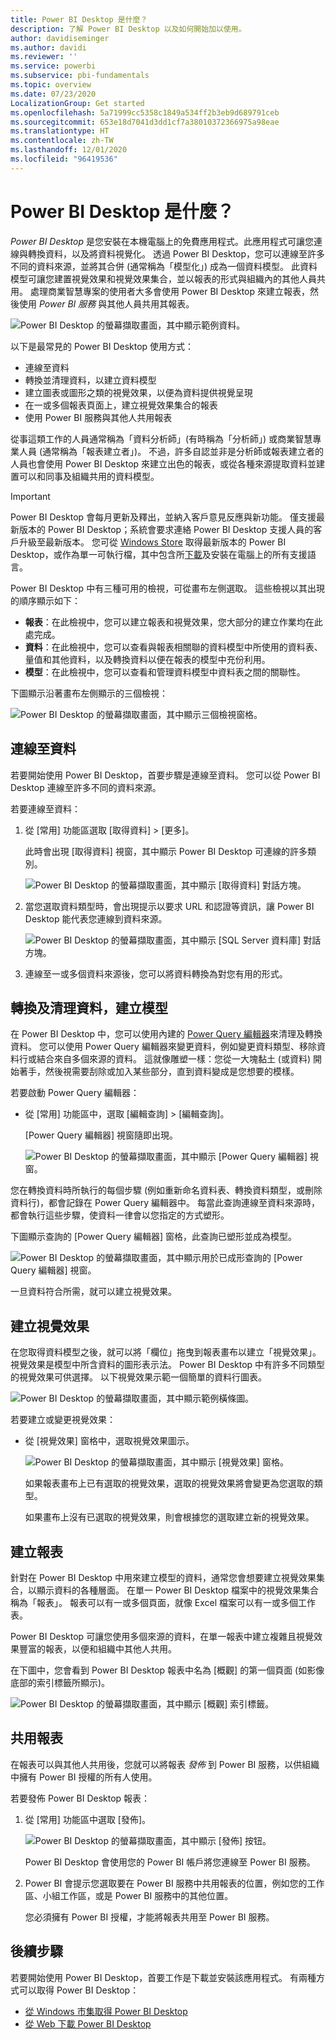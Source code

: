 ```yaml
---
title: Power BI Desktop 是什麼？
description: 了解 Power BI Desktop 以及如何開始加以使用。
author: davidiseminger
ms.author: davidi
ms.reviewer: ''
ms.service: powerbi
ms.subservice: pbi-fundamentals
ms.topic: overview
ms.date: 07/23/2020
LocalizationGroup: Get started
ms.openlocfilehash: 5a71999cc5358c1849a534ff2b3eb9d689791ceb
ms.sourcegitcommit: 653e18d7041d3dd1cf7a38010372366975a98eae
ms.translationtype: HT
ms.contentlocale: zh-TW
ms.lasthandoff: 12/01/2020
ms.locfileid: "96419536"
---
```

# <a name="what-is-power-bi-desktop"></a>Power BI Desktop 是什麼？

*Power BI Desktop* 是您安裝在本機電腦上的免費應用程式。此應用程式可讓您連線與轉換資料，以及將資料視覺化。 透過 Power BI Desktop，您可以連線至許多不同的資料來源，並將其合併 (通常稱為「模型化」) 成為一個資料模型。 此資料模型可讓您建置視覺效果和視覺效果集合，並以報表的形式與組織內的其他人員共用。 處理商業智慧專案的使用者大多會使用 Power BI Desktop 來建立報表，然後使用 *Power BI 服務* 與其他人員共用其報表。

![Power BI Desktop 的螢幕擷取畫面，其中顯示範例資料。](media/desktop-what-is-desktop/what-is-desktop_01.png)

以下是最常見的 Power BI Desktop 使用方式：

* 連線至資料
* 轉換並清理資料，以建立資料模型
* 建立圖表或圖形之類的視覺效果，以便為資料提供視覺呈現
* 在一或多個報表頁面上，建立視覺效果集合的報表
* 使用 Power BI 服務與其他人共用報表

從事這類工作的人員通常稱為「資料分析師」(有時稱為「分析師」) 或商業智慧專業人員 (通常稱為「報表建立者」)。 不過，許多自認並非是分析師或報表建立者的人員也會使用 Power BI Desktop 來建立出色的報表，或從各種來源提取資料並建置可以和同事及組織共用的資料模型。


> [!IMPORTANT]
> Power BI Desktop 會每月更新及釋出，並納入客戶意見反應與新功能。 僅支援最新版本的 Power BI Desktop；系統會要求連絡 Power BI Desktop 支援人員的客戶升級至最新版本。 您可從 [Windows Store](https://aka.ms/pbidesktopstore) 取得最新版本的 Power BI Desktop，或作為單一可執行檔，其中包含所[下載](https://www.microsoft.com/download/details.aspx?id=58494)及安裝在電腦上的所有支援語言。


Power BI Desktop 中有三種可用的檢視，可從畫布左側選取。 這些檢視以其出現的順序顯示如下：
* **報表**：在此檢視中，您可以建立報表和視覺效果，您大部分的建立作業均在此處完成。
* **資料**：在此檢視中，您可以查看與報表相關聯的資料模型中所使用的資料表、量值和其他資料，以及轉換資料以便在報表的模型中充份利用。
* **模型**：在此檢視中，您可以查看和管理資料模型中資料表之間的關聯性。

下圖顯示沿著畫布左側顯示的三個檢視：

![Power BI Desktop 的螢幕擷取畫面，其中顯示三個檢視窗格。](media/desktop-what-is-desktop/what-is-desktop-07.png)
 

## <a name="connect-to-data"></a>連線至資料
若要開始使用 Power BI Desktop，首要步驟是連線至資料。 您可以從 Power BI Desktop 連線至許多不同的資料來源。 

若要連線至資料：

1. 從 [常用] 功能區選取 [取得資料] > [更多]。 

   此時會出現 [取得資料] 視窗，其中顯示 Power BI Desktop 可連線的許多類別。

   ![Power BI Desktop 的螢幕擷取畫面，其中顯示 [取得資料] 對話方塊。](media/desktop-what-is-desktop/what-is-desktop_02.png)

2. 當您選取資料類型時，會出現提示以要求 URL 和認證等資訊，讓 Power BI Desktop 能代表您連線到資料來源。

   ![Power BI Desktop 的螢幕擷取畫面，其中顯示 [SQL Server 資料庫] 對話方塊。](media/desktop-what-is-desktop/what-is-desktop_03.png)

3. 連線至一或多個資料來源後，您可以將資料轉換為對您有用的形式。

## <a name="transform-and-clean-data-create-a-model"></a>轉換及清理資料，建立模型

在 Power BI Desktop 中，您可以使用內建的 [Power Query 編輯器](../transform-model/desktop-query-overview.md)來清理及轉換資料。 您可以使用 Power Query 編輯器來變更資料，例如變更資料類型、移除資料行或結合來自多個來源的資料。 這就像雕塑一樣：您從一大塊黏土 (或資料) 開始著手，然後視需要刮除或加入某些部分，直到資料變成是您想要的模樣。 

若要啟動 Power Query 編輯器：

- 從 [常用] 功能區中，選取 [編輯查詢] > [編輯查詢]。

   [Power Query 編輯器] 視窗隨即出現。

   ![Power BI Desktop 的螢幕擷取畫面，其中顯示 [Power Query 編輯器] 視窗。](media/desktop-getting-started/designer_gsg_editquery.png)

您在轉換資料時所執行的每個步驟 (例如重新命名資料表、轉換資料類型，或刪除資料行)，都會記錄在 Power Query 編輯器中。 每當此查詢連線至資料來源時，都會執行這些步驟，使資料一律會以您指定的方式塑形。

下圖顯示查詢的 [Power Query 編輯器] 窗格，此查詢已塑形並成為模型。

 ![Power BI Desktop 的螢幕擷取畫面，其中顯示用於已成形查詢的 [Power Query 編輯器] 視窗。](media/desktop-getting-started/shapecombine_querysettingsfinished.png)

一旦資料符合所需，就可以建立視覺效果。 

## <a name="create-visuals"></a>建立視覺效果 

在您取得資料模型之後，就可以將「欄位」拖曳到報表畫布以建立「視覺效果」。 視覺效果是模型中所含資料的圖形表示法。 Power BI Desktop 中有許多不同類型的視覺效果可供選擇。 以下視覺效果示範一個簡單的資料行圖表。 

![Power BI Desktop 的螢幕擷取畫面，其中顯示範例橫條圖。](media/desktop-what-is-desktop/what-is-desktop_04.png)

若要建立或變更視覺效果： 

- 從 [視覺效果] 窗格中，選取視覺效果圖示。 

   ![Power BI Desktop 的螢幕擷取畫面，其中顯示 [視覺效果] 窗格。](media/desktop-what-is-desktop/what-is-desktop_05.png)

   如果報表畫布上已有選取的視覺效果，選取的視覺效果將會變更為您選取的類型。 

   如果畫布上沒有已選取的視覺效果，則會根據您的選取建立新的視覺效果。


## <a name="create-reports"></a>建立報表

針對在 Power BI Desktop 中用來建立模型的資料，通常您會想要建立視覺效果集合，以顯示資料的各種層面。 在單一 Power BI Desktop 檔案中的視覺效果集合稱為「報表」。 報表可以有一或多個頁面，就像 Excel 檔案可以有一或多個工作表。

Power BI Desktop 可讓您使用多個來源的資料，在單一報表中建立複雜且視覺效果豐富的報表，以便和組織中其他人共用。

在下圖中，您會看到 Power BI Desktop 報表中名為 [概觀] 的第一個頁面 (如影像底部的索引標籤所顯示)。 

![Power BI Desktop 的螢幕擷取畫面，其中顯示 [概觀] 索引標籤。](media/desktop-what-is-desktop/what-is-desktop_01.png)

## <a name="share-reports"></a>共用報表

在報表可以與其他人共用後，您就可以將報表 *發佈* 到 Power BI 服務，以供組織中擁有 Power BI 授權的所有人使用。 

若要發佈 Power BI Desktop 報表： 

1. 從 [常用] 功能區中選取 [發佈]。

   ![Power BI Desktop 的螢幕擷取畫面，其中顯示 [發佈] 按钮。](media/desktop-what-is-desktop/what-is-desktop_06.png)

   Power BI Desktop 會使用您的 Power BI 帳戶將您連線至 Power BI 服務。 

2. Power BI 會提示您選取要在 Power BI 服務中共用報表的位置，例如您的工作區、小組工作區，或是 Power BI 服務中的其他位置。 

   您必須擁有 Power BI 授權，才能將報表共用至 Power BI 服務。


## <a name="next-steps"></a>後續步驟

若要開始使用 Power BI Desktop，首要工作是下載並安裝該應用程式。 有兩種方式可以取得 Power BI Desktop：

* [從 Windows 市集取得 Power BI Desktop](https://aka.ms/pbidesktopstore)
* [從 Web 下載 Power BI Desktop](https://www.microsoft.com/download/details.aspx?id=58494)
